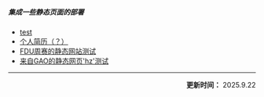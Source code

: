 ##### 集成一些静态页面的部署

- [test](https://huizhilll.github.io/hzcubing/)
- [个人简历（？）](https://huizhilll.github.io/)
- [FDU周赛的静态网站测试](https://huizhilll.github.io/WeekContest/)
- [来自GAO的静态网页'hz'测试](https://huizhilll.github.io/hz/)
---
<div align="right">
<strong>更新时间：</strong> 2025.9.22
</div>